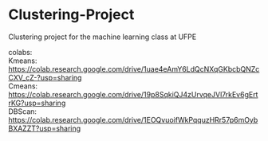 # Clustering-Project
Clustering project for the machine learning class at UFPE

colabs: <br>
Kmeans: https://colab.research.google.com/drive/1uae4eAmY6LdQcNXqGKbcbQNZcCXV_cZ-?usp=sharing <br>
Cmeans: https://colab.research.google.com/drive/19p8SqkiQJ4zUrvqeJVl7rkEv6gErtrKG?usp=sharing <br>
DBScan: https://colab.research.google.com/drive/1EOQvuoifWkPqquzHRr57p6mOybBXAZZT?usp=sharing

